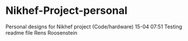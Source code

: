 # Nikhef-Project-personal
Personal designs for Nikhef project (Code/hardware)
15-04 07:51 Testing readme file Rens Roosenstein
